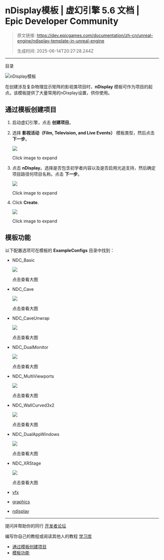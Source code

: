 # nDisplay模板 | 虚幻引擎 5.6 文档 | Epic Developer Community

> 原文链接: https://dev.epicgames.com/documentation/zh-cn/unreal-engine/ndisplay-template-in-unreal-engine
> 
> 生成时间: 2025-06-14T20:27:28.244Z

---

目录

![nDisplay模板](https://dev.epicgames.com/community/api/documentation/image/1f7964fc-c807-4707-a6ea-36d1f4bbc826?resizing_type=fill&width=1920&height=335)

在创建涉及复杂物理显示矩阵的影视类项目时，**nDisplay** 模板可作为项目的起点。该模板提供了大量常用的nDisplay设置，供你使用。

## 通过模板创建项目

1.  启动虚幻引擎，点击 **创建项目**。
2.  选择 **影视活动（Film, Television, and Live Events）** 模板类型，然后点击 **下一步**。
    
    [![](https://d1iv7db44yhgxn.cloudfront.net/documentation/images/2c81eca7-675d-4ab4-8eb3-5663e713799d/01-select-template_ue5.png)](https://d1iv7db44yhgxn.cloudfront.net/documentation/images/2c81eca7-675d-4ab4-8eb3-5663e713799d/01-select-template_ue5.png)
    
    Click image to expand
    
3.  点击 **nDisplay**。选择是否包含初学者内容以及是否启用光追支持，然后确定项目路径何项目名称。点击 **下一步**。
    
    [![](https://d1iv7db44yhgxn.cloudfront.net/documentation/images/bbaa410b-0ab2-4a46-816d-f86c8c2c09d2/02-create-project_ue5.png)](https://d1iv7db44yhgxn.cloudfront.net/documentation/images/bbaa410b-0ab2-4a46-816d-f86c8c2c09d2/02-create-project_ue5.png)
    
    Click image to expand
    
4.  Click **Create**.
    
    [![](https://d1iv7db44yhgxn.cloudfront.net/documentation/images/651cc69d-4ead-4c00-90c4-4cda4d888a84/02-1-create-project_ue5.png)](https://d1iv7db44yhgxn.cloudfront.net/documentation/images/651cc69d-4ead-4c00-90c4-4cda4d888a84/02-1-create-project_ue5.png)
    
    Click image to expand
    

## 模板功能

以下配置选项可在模板的 **ExampleConfigs** 目录中找到：

-   NDC\_Basic
    
    [![](https://d1iv7db44yhgxn.cloudfront.net/documentation/images/c47f8239-9a71-4dbc-9aeb-5fd9cd155b06/03-ndc-basic_u5.png)](https://d1iv7db44yhgxn.cloudfront.net/documentation/images/c47f8239-9a71-4dbc-9aeb-5fd9cd155b06/03-ndc-basic_u5.png)
    
    点击查看大图
    
-   NDC\_Cave
    
    [![](https://d1iv7db44yhgxn.cloudfront.net/documentation/images/134b6b42-1a27-4647-8f58-31f1aef2b694/04-ndc-cave_ue5.png)](https://d1iv7db44yhgxn.cloudfront.net/documentation/images/134b6b42-1a27-4647-8f58-31f1aef2b694/04-ndc-cave_ue5.png)
    
    点击查看大图
    
-   NDC\_CaveUnwrap
    
    [![](https://d1iv7db44yhgxn.cloudfront.net/documentation/images/018e3d42-4599-4494-911a-8f22351d2505/05-ndc-cave-unwrap_ue5.png)](https://d1iv7db44yhgxn.cloudfront.net/documentation/images/018e3d42-4599-4494-911a-8f22351d2505/05-ndc-cave-unwrap_ue5.png)
    
    点击查看大图
    
-   NDC\_DualMonitor
    
    [![](https://d1iv7db44yhgxn.cloudfront.net/documentation/images/2f0fd49f-df2d-4c0c-b4f7-affdab1e4190/06-ndc-dual-monitor_ue5.png)](https://d1iv7db44yhgxn.cloudfront.net/documentation/images/2f0fd49f-df2d-4c0c-b4f7-affdab1e4190/06-ndc-dual-monitor_ue5.png)
    
    点击查看大图
    
-   NDC\_MultiViewports
    
    [![](https://d1iv7db44yhgxn.cloudfront.net/documentation/images/8382e9a4-b3d3-4fa4-8b7d-0a125ab04a14/07-ndc-multi-viewports_ue5.png)](https://d1iv7db44yhgxn.cloudfront.net/documentation/images/8382e9a4-b3d3-4fa4-8b7d-0a125ab04a14/07-ndc-multi-viewports_ue5.png)
    
    点击查看大图
    
-   NDC\_WallCurved3x2
    
    [![](https://d1iv7db44yhgxn.cloudfront.net/documentation/images/e086e914-df6f-481b-858c-367d3a966913/08-ndc-wall-curved_ue5.png)](https://d1iv7db44yhgxn.cloudfront.net/documentation/images/e086e914-df6f-481b-858c-367d3a966913/08-ndc-wall-curved_ue5.png)
    
    点击查看大图
    
-   NDC\_DualAppWindows
    
    [![](https://d1iv7db44yhgxn.cloudfront.net/documentation/images/52914a7d-a0f5-4fb8-8f84-d8ea6238247b/09-ndc-dual-app-windows_ue5.png)](https://d1iv7db44yhgxn.cloudfront.net/documentation/images/52914a7d-a0f5-4fb8-8f84-d8ea6238247b/09-ndc-dual-app-windows_ue5.png)
    
    点击查看大图
    
-   NDC\_XRStage
    
    [![](https://d1iv7db44yhgxn.cloudfront.net/documentation/images/14b7c04a-4d51-4373-8c22-f8ff16f4ca16/10-ndc-xr-stage_ue5.png)](https://d1iv7db44yhgxn.cloudfront.net/documentation/images/14b7c04a-4d51-4373-8c22-f8ff16f4ca16/10-ndc-xr-stage_ue5.png)
    
    点击查看大图
    

-   [vfx](https://dev.epicgames.com/community/search?query=vfx)
-   [graphics](https://dev.epicgames.com/community/search?query=graphics)
-   [ndisplay](https://dev.epicgames.com/community/search?query=ndisplay)

* * *

提问并帮助你的同行 [开发者论坛](https://forums.unrealengine.com/categories?tag=unreal-engine)

编写你自己的教程或阅读其他人的教程 [学习库](https://dev.epicgames.com/community/unreal-engine/learning)

-   [通过模板创建项目](/documentation/zh-cn/unreal-engine/ndisplay-template-in-unreal-engine#%E9%80%9A%E8%BF%87%E6%A8%A1%E6%9D%BF%E5%88%9B%E5%BB%BA%E9%A1%B9%E7%9B%AE)
-   [模板功能](/documentation/zh-cn/unreal-engine/ndisplay-template-in-unreal-engine#%E6%A8%A1%E6%9D%BF%E5%8A%9F%E8%83%BD)